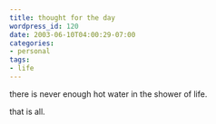 ```yaml
---
title: thought for the day
wordpress_id: 120
date: 2003-06-10T04:00:29-07:00
categories:
- personal
tags:
- life
---
```

there is never enough hot water in the shower of life.

that is all.
